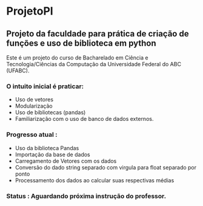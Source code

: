 # ProjetoPI

## Projeto da faculdade para prática de criação de funções e uso de biblioteca em python

Este é um projeto do curso de Bacharelado em Ciência e Tecnologia/Ciências da Computação da Universidade Federal do ABC (UFABC).
 ### O intuito inicial é praticar:
- Uso de vetores
- Modularização
- Uso de bibliotecas (pandas)
- Familiarização com o uso de banco de dados externos.

### Progresso atual :

- Uso da biblioteca Pandas
- Importação da base de dados
- Carregamento de Vetores com os dados
- Conversão do dado string separado com virgula para float separado por ponto
- Processamento dos dados ao calcular suas respectivas médias

### Status : Aguardando próxima instrução do professor.
